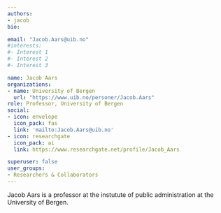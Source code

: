```yaml
---
authors:
- jacob
bio:

email: "Jacob.Aars@uib.no"
#interests:
#- Interest 1
#- Interest 2
#- Interest 3

name: Jacob Aars
organizations:
- name: University of Bergen 
  url: "https://www.uib.no/personer/Jacob.Aars"
role: Professor, University of Bergen
social:
- icon: envelope
  icon_pack: fas
  link: 'mailto:Jacob.Aars@uib.no'
- icon: researchgate
  icon_pack: ai
  link: https://www.researchgate.net/profile/Jacob_Aars

superuser: false
user_groups:
- Researchers & Collaborators
---
```


Jacob Aars is a professor at the instutute of public administration at the University of Bergen.
